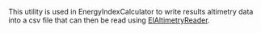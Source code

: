 This utility is used in EnergyIndexCalculator to write results altimetry data into a csv file that can then be read using [EIAltimetryReader](EIAltimetryReader.md).